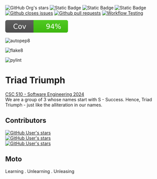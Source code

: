  ![GitHub Org's stars](https://img.shields.io/github/stars/SKS2024SE) ![Static Badge](https://img.shields.io/badge/License-MIT-green?style=flat) ![Static Badge](https://img.shields.io/badge/Language-Python-blue?style=flat&logo=python) ![Static Badge](https://img.shields.io/badge/Platform-Linux-green?style=flat&logo=linux)
[![Github closes issues](https://img.shields.io/github/issues-closed-raw/SKS2024SE/SE_2024)](https://github.com/SKS2024SE/SE_2024/issues?q=is%3Aissue+is%3Aclosed)
[![Github pull requests](https://img.shields.io/github/issues-pr/SKS2024SE/SE_2024)](https://github.com/SKS2024SE/SE_2024/pulls)
[![Workflow Testing](https://github.com/SKS2024SE/SE_2024/actions/workflows/python-app.yml/badge.svg)](https://github.com/SKS2024SE/SE_2024/actions/workflows/python-app.yml)

![Coverage Badge](https://github.com/SKS2024SE/SE_2024/raw/sanjaey/tests/coverage-badge.svg)

![autopep8](https://img.shields.io/badge/code%20style-autopep8-blue)

![flake8](https://img.shields.io/badge/lint-flake8-yellow)

![pylint](https://img.shields.io/badge/lint-pylint-brightgreen)


# Triad Triumph 
[CSC 510 - Software Engineering 2024](https://txt.github.io/se24fall/index.html) <br>
We are a group of 3 whose names start with S - Success. Hence, Triad Triumph - just like the alliteration in our names.

## Contributors 
[![GitHub User's stars](https://img.shields.io/github/stars/Ks-Weasley?logo=github&label=Krithika%20Swaminathan)](https://github.com/Ks-Weasley) <br>
[![GitHub User's stars](https://img.shields.io/github/stars/SandhiyaS24?logo=github&label=Sandhiya%20Shunmugavel)](https://github.com/SandhiyaS24) <br>
[![GitHub User's stars](https://img.shields.io/github/stars/Sanjaeyss?logo=github&label=Sanjaey%20Shunmuga%20Sundaram)](https://github.com/Sanjaeyss)

## Moto
Learning . Unlearning . Unleasing
